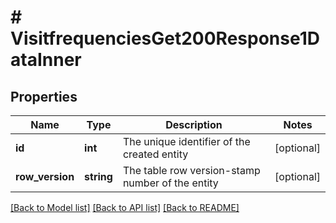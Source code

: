 # # VisitfrequenciesGet200Response1DataInner

## Properties

Name | Type | Description | Notes
------------ | ------------- | ------------- | -------------
**id** | **int** | The unique identifier of the created entity | [optional]
**row_version** | **string** | The table row version-stamp number of the entity | [optional]

[[Back to Model list]](../../README.md#models) [[Back to API list]](../../README.md#endpoints) [[Back to README]](../../README.md)
